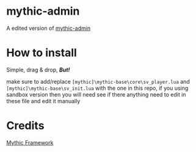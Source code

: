 # mythic-admin
A edited version of [mythic-admin](https://github.com/Mythic-Framework/mythic-admin)

# How to install
Simple, drag & drop, _**But!**_

make sure to add/replace `[mythic]\mythic-base\core\sv_player.lua` and `[mythic]\mythic-base\sv_init.lua` with the one in this repo, if you using sandbox version then you will need see if there anything need to edit in these file and edit it manually

# Credits
[Mythic Framework](https://github.com/Mythic-Framework)
